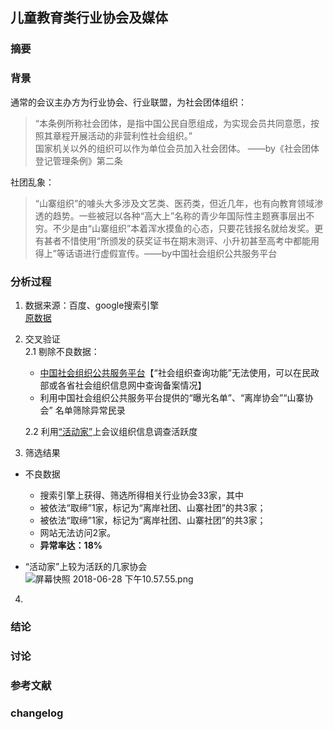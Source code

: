 ## 儿童教育类行业协会及媒体  

### 摘要  

### 背景  
通常的会议主办方为行业协会、行业联盟，为社会团体组织：  
>“本条例所称社会团体，是指中国公民自愿组成，为实现会员共同意愿，按照其章程开展活动的非营利性社会组织。”  
国家机关以外的组织可以作为单位会员加入社会团体。  ——by《社会团体登记管理条例》第二条  

社团乱象：  
>“山寨组织”的噱头大多涉及文艺类、医药类，但近几年，也有向教育领域渗透的趋势。一些被冠以各种“高大上”名称的青少年国际性主题赛事层出不穷。不少是由“山寨组织”本着浑水摸鱼的心态，只要花钱报名就给发奖。更有甚者不惜使用“所颁发的获奖证书在期末测评、小升初甚至高考中都能用得上”等话语进行虚假宣传。——by中国社会组织公共服务平台  

### 分析过程  
1. 数据来源：百度、google搜索引擎  
[原数据](https://shimo.im/sheet/YvmK6DGbYroiReRD/RIDOC/)  
2. 交叉验证  
  2.1 剔除不良数据：  
      * [中国社会组织公共服务平台](http://www.chinanpo.gov.cn/)【“社会组织查询功能”无法使用，可以在民政部或各省社会组织信息网中查询备案情况】  
      * 利用中国社会组织公共服务平台提供的“曝光名单”、“离岸协会”“山寨协会” 名单筛除异常民录    
      
    2.2 利用[“活动家”](https://www.huodongjia.com/tag/3189/)上会议组织信息调查活跃度  

3. 筛选结果  
  * 不良数据  
     * 搜索引擎上获得、筛选所得相关行业协会33家，其中  
     * 被依法“取缔”1家，标记为“离岸社团、山寨社团”的共3家；  
     * 被依法“取缔”1家，标记为“离岸社团、山寨社团”的共3家；  
     * 网站无法访问2家。  
     * **异常率达：18%**  
  
  * “活动家”上较为活跃的几家协会  
  ![屏幕快照 2018-06-28 下午10.57.55.png](https://upload-images.jianshu.io/upload_images/11078857-3ee7c60f2283413d.png?imageMogr2/auto-orient/strip%7CimageView2/2/w/1240)

4. 

### 结论  
### 讨论  
### 参考文献  
### changelog  
